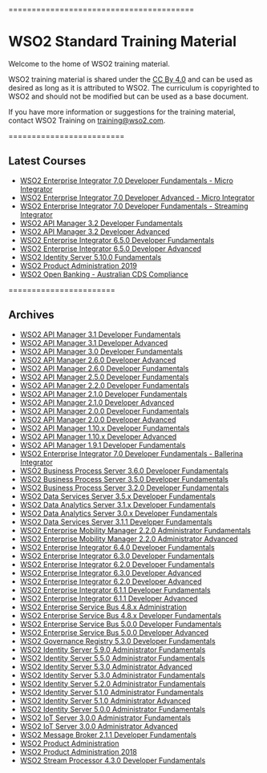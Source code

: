 
========================================
<h1>WSO2 Standard Training Material</h1>

Welcome to the home of WSO2 training material.

WSO2 training material is shared under the [CC By 4.0](https://creativecommons.org/licenses/by/4.0/) and can be used as desired as long as it is attributed to WSO2.  The curriculum is copyrighted to WSO2 and should not be modified but can be used as a base document.

If you have more information or suggestions for the training material, contact WSO2 Training on training@wso2.com.

=========================
<h2>Latest Courses</h2>

* [WSO2 Enterprise Integrator 7.0 Developer Fundamentals - Micro Integrator](https://github.com/wso2/WSO2-Training/releases/tag/EI70DFMI)
* [WSO2 Enterprise Integrator 7.0 Developer Advanced - Micro Integrator](https://github.com/wso2/WSO2-Training/releases/tag/EI70DAMI)
* [WSO2 Enterprise Integrator 7.0 Developer Fundamentals - Streaming Integrator](https://github.com/wso2/WSO2-Training/releases/tag/EI70DFSI)
* [WSO2 API Manager 3.2 Developer Fundamentals](https://github.com/wso2/WSO2-Training/releases/tag/APIM320DF)
* [WSO2 API Manager 3.2 Developer Advanced](https://github.com/wso2/WSO2-Training/releases/tag/APIM320DA)
* [WSO2 Enterprise Integrator 6.5.0 Developer Fundamentals](https://github.com/wso2/WSO2-Training/releases/tag/Ei650DF)
* [WSO2 Enterprise Integrator 6.5.0 Developer Advanced](https://github.com/wso2/WSO2-Training/releases/tag/Ei650DA)
* [WSO2 Identity Server 5.10.0 Fundamentals](https://github.com/wso2/WSO2-Training/releases/tag/IS510F)
* [WSO2 Product Administration 2019](https://github.com/wso2/WSO2-Training/releases/tag/PA2019)
* [WSO2 Open Banking - Australian CDS Compliance](https://github.com/wso2/WSO2-Training/releases/tag/OBAU)

=======================

<h2>Archives</h2>

* [WSO2 API Manager 3.1 Developer Fundamentals](https://github.com/wso2/WSO2-Training/releases/tag/APIM310DF)
* [WSO2 API Manager 3.1 Developer Advanced](https://github.com/wso2/WSO2-Training/releases/tag/APIM310DA)
* [WSO2 API Manager 3.0 Developer Fundamentals](https://github.com/wso2/WSO2-Training/releases/tag/APIM30DF)
* [WSO2 API Manager 2.6.0 Developer Advanced](https://github.com/wso2/WSO2-Training/releases/tag/APIM260DA)
* [WSO2 API Manager 2.6.0 Developer Fundamentals](https://github.com/wso2/WSO2-Training/releases/tag/APIM260DF)
* [WSO2 API Manager 2.5.0 Developer Fundamentals](https://github.com/wso2/WSO2-Training/releases/tag/APIM250DF)
* [WSO2 API Manager 2.2.0 Developer Fundamentals](https://github.com/wso2/WSO2-Training/releases/tag/APIM220DF)
* [WSO2 API Manager 2.1.0 Developer Fundamentals](https://github.com/wso2/WSO2-Training/releases/tag/APIM210DF)
* [WSO2 API Manager 2.1.0 Developer Advanced](https://github.com/wso2/WSO2-Training/releases/tag/APIM210DA)
* [WSO2 API Manager 2.0.0 Developer Fundamentals](https://github.com/wso2/WSO2-Training/releases/tag/APIM2.0.0DF)
* [WSO2 API Manager 2.0.0 Developer Advanced](https://github.com/wso2/WSO2-Training/releases/tag/APIM200DA)
* [WSO2 API Manager 1.10.x Developer Fundamentals](https://github.com/wso2/WSO2-Training/releases/tag/APIM1.10.0DF)
* [WSO2 API Manager 1.10.x Developer Advanced](https://github.com/wso2/WSO2-Training/releases/tag/APIM1.10.0DA)
* [WSO2 API Manager 1.9.1 Developer Fundamentals](https://github.com/wso2/WSO2-Training/releases/tag/APIM1.9.1DF)
* [WSO2 Enterprise Integrator 7.0 Developer Fundamentals - Ballerina Integrator](https://github.com/wso2/WSO2-Training/releases/tag/EI70DFBI)
* [WSO2 Business Process Server 3.6.0 Developer Fundamentals](https://github.com/wso2/WSO2-Training/releases/tag/BPS360DF)
* [WSO2 Business Process Server 3.5.0 Developer Fundamentals](https://github.com/wso2/WSO2-Training/releases/tag/BPS3.5.xDF)
* [WSO2 Business Process Server 3.2.0 Developer Fundamentals](https://github.com/wso2/WSO2-Training/releases/tag/BPS3.2.0)
* [WSO2 Data Services Server 3.5.x Developer Fundamentals](https://github.com/wso2/WSO2-Training/releases/tag/DSS3.5.x)
* [WSO2 Data Analytics Server 3.1.x Developer Fundamentals](https://github.com/wso2/WSO2-Training/releases/tag/DAS310)
* [WSO2 Data Analytics Server 3.0.x Developer Fundamentals](https://github.com/wso2/WSO2-Training/releases/tag/DAS300)
* [WSO2 Data Services Server 3.1.1 Developer Fundamentals](https://github.com/wso2/WSO2-Training/releases/tag/DSS3.1.1)
* [WSO2 Enterprise Mobility Manager 2.2.0 Administrator Fundamentals](https://github.com/wso2/WSO2-Training/releases/tag/EMM220AF)
* [WSO2 Enterprise Mobility Manager 2.2.0 Administrator Advanced](https://github.com/wso2/WSO2-Training/releases/tag/EMM220AA)
* [WSO2 Enterprise Integrator 6.4.0 Developer Fundamentals](https://github.com/wso2/WSO2-Training/releases/tag/EI640DF)
* [WSO2 Enterprise Integrator 6.3.0 Developer Fundamentals](https://github.com/wso2/WSO2-Training/releases/tag/EI630DF)
* [WSO2 Enterprise Integrator 6.2.0 Developer Fundamentals](https://github.com/wso2/WSO2-Training/releases/tag/EI620DF)
* [WSO2 Enterprise Integrator 6.3.0 Developer Advanced](https://github.com/wso2/WSO2-Training/releases/tag/EI630DA)
* [WSO2 Enterprise Integrator 6.2.0 Developer Advanced](https://github.com/wso2/WSO2-Training/releases/tag/EI620DA)
* [WSO2 Enterprise Integrator 6.1.1 Developer Fundamentals](https://github.com/wso2/WSO2-Training/releases/tag/EI611DF)
* [WSO2 Enterprise Integrator 6.1.1 Developer Advanced](https://github.com/wso2/WSO2-Training/releases/tag/EI611DA)
* [WSO2 Enterprise Service Bus 4.8.x Administration](https://github.com/wso2/WSO2-Training/releases/tag/ESB4.8.xA)
* [WSO2 Enterprise Service Bus 4.8.x Developer Fundamentals](https://github.com/wso2/WSO2-Training/releases/tag/ESB4.8.xDF)
* [WSO2 Enterprise Service Bus 5.0.0 Developer Fundamentals](https://github.com/wso2/WSO2-Training/releases/tag/ESB5.0.0DF)
* [WSO2 Enterprise Service Bus 5.0.0 Developer Advanced](https://github.com/wso2/WSO2-Training/releases/tag/ESB500DA)
* [WSO2 Governance Registry 5.3.0 Developer Fundamentals](https://github.com/wso2/WSO2-Training/releases/tag/GREG530DF)
* [WSO2 Identity Server 5.9.0 Administrator Fundamentals](https://github.com/wso2/WSO2-Training/releases/tag/IS590AF)
* [WSO2 Identity Server 5.5.0 Administrator Fundamentals](https://github.com/wso2/WSO2-Training/releases/tag/IS550AF)
* [WSO2 Identity Server 5.3.0 Administrator Advanced](https://github.com/wso2/WSO2-Training/releases/tag/IS530AA)
* [WSO2 Identity Server 5.3.0 Administrator Fundamentals](https://github.com/wso2/WSO2-Training/releases/tag/IS530AF)
* [WSO2 Identity Server 5.2.0 Administrator Fundamentals](https://github.com/wso2/WSO2-Training/releases/tag/IS5.2.0DF)
* [WSO2 Identity Server 5.1.0 Administrator Fundamentals](https://github.com/wso2/WSO2-Training/releases/tag/IS5.1.0DF)
* [WSO2 Identity Server 5.1.0 Administrator Advanced](https://github.com/wso2/WSO2-Training/releases/tag/IS5.1.0DA)
* [WSO2 Identity Server 5.0.0 Administrator Fundamentals](https://github.com/wso2/WSO2-Training/releases/tag/IS5.0.0DF)
* [WSO2 IoT Server 3.0.0 Administrator Fundamentals](https://github.com/wso2/WSO2-Training/releases/tag/IoTS300AF)
* [WSO2 IoT Server 3.0.0 Administrator Advanced](https://github.com/wso2/WSO2-Training/releases/tag/IoTS300AA)
* [WSO2 Message Broker 2.1.1 Developer Fundamentals](https://github.com/wso2/WSO2-Training/releases/tag/MB2.1.1)
* [WSO2 Product Administration](https://github.com/wso2/WSO2-Training/releases/tag/PA4.4.5)
* [WSO2 Product Administration 2018](https://github.com/wso2/WSO2-Training/releases/tag/PA2018)
* [WSO2 Stream Processor 4.3.0 Developer Fundamentals](https://github.com/wso2/WSO2-Training/releases/tag/SP430DF)

